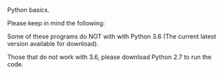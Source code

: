 Python basics. 

Please keep in mind the following:

Some of these programs do NOT with with Python 3.6 (The current latest version available for download).

Those that do not work with 3.6, please download Python 2.7 to run the code. 
